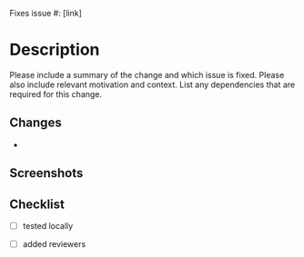 Fixes issue #: [link]

# Description

Please include a summary of the change and which issue is fixed. Please also include relevant motivation and context. List any dependencies that are required for this change.


## Changes
-


## Screenshots


## Checklist

- [ ] tested locally
- [ ] added reviewers

